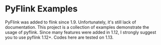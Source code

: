 # PyFlink Examples

PyFlink was added to flink since 1.9. Unfortunately, it's still lack of documentation.
This project is a collection of examples demonstrate the usage of pyflink. Since many features were added in 1.12, I strongly suggest you to use pyflink 1.12+. Codes here are tested on 1.13. 
